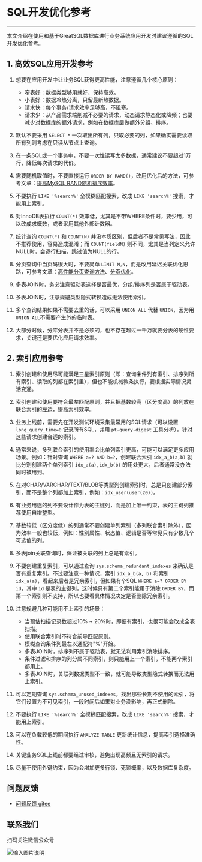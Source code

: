 # SQL开发优化参考
---

本文介绍在使用和基于GreatSQL数据库进行业务系统应用开发时建议遵循的SQL开发优化参考。

## 1. 高效SQL应用开发参考

1. 想要在应用开发中让业务SQL获得更高性能，注意遵循几个核心原则：
	- 窄表好：数据类型够用就好，保持高效。
	- 小表好：数据冷热分离，只留最新热数据。
	- 请求快：每个事务/请求效率足够高，不阻塞。
	- 请求少：从产品需求端削减不必要的请求，动态请求静态化或降频；也要减少对数据库的额外请求，例如在数据库层做额外分组、排序。

1. 默认不要采用 `SELECT *` 一次取出所有列，只取必要的列，如果确实需要读取所有列则考虑在只读从节点上查询。

1. 在一条SQL或一个事务中，不要一次性读写太多数据，通常建议不要超过1万行，降低每次请求的代价。

1. 需要随机取值时，不要直接运行 `ORDER BY RAND()`，改用优化后的方法，可参考文章：[提高MySQL RAND随机排序效率](https://mp.weixin.qq.com/s/SXRXzvuQDmuG99qfpfWwzQ)。

1. 不要执行 `LIKE '%search%'` 全模糊匹配搜索，改成 `LIKE 'search%'` 搜索，才能用上索引。

1. 对InnoDB表执行 `COUNT(*)` 效率低，尤其是不带WHERE条件时，要少用，可以改成求概数，或者采用其他外部计数器。

1. 统计查询 `COUNT(*)` 和 `COUNT(N)` 并没本质区别，但后者不是常见写法，因此不推荐使用，容易造成混淆；而 `COUNT(fieldN)` 则不同，尤其是当列定义允许NULL时，会逐行扫描，跳过值为NULL的行。

1. 分页查询中当页码很大时，不要简单 `LIMIT M,N`，而是改用延迟关联优化思路，可参考文章：[高性能分页查询方法](https://mp.weixin.qq.com/s/Et4nkoawfre_LjPX5kNl8g)、[分页优化](https://mp.weixin.qq.com/s/61SkNCiyebLYOXN3qaAnxw)。

1. 多表JOIN时，务必注意驱动表选择是否最优，分组/排序列是否属于驱动表。

1. 多表JOIN时，注意规避类型隐式转换造成无法使用索引。

1. 多个查询结果如果不需要去重的话，可以采用 `UNION ALL` 代替 `UNION`，因为用 `UNION ALL`不需要产生外的临时表。

1. 大部分时候，分库分表并不是必须的，也不存在超过一千万就要分表的硬性要求，关键还是要优化应用请求效率。


## 2. 索引应用参考
1. 索引创建和使用尽可能满足三星索引原则（即：查询条件列有索引、排序列所有索引、读取的列都在索引里），但也不能机械教条执行，要根据实际情况灵活变通。

1. 索引创建和使用要符合最左匹配原则，并且把基数较高（区分度高）的列放在联合索引的左边，提高索引效率。

1. 业务上线前，需要先在开发测试环境采集最常用的SQL请求（可以设置 `long_query_time=0` 记录所有SQL，并用 `pt-query-digest` 工具分析），针对这些请求创建合适的索引。

1. 通常来说，多列联合索引的使用率会比单列索引更高，可能可以满足更多应用场景。例如：针对查询 `WHERE a=? AND b=?`，创建联合索引 `idx_a_b(a,b)` 就比分别创建两个单列索引 `idx_a(a)`, `idx_b(b)` 的用处更大，后者通常没办法同时被用到。

1. 在对CHAR/VARCHAR/TEXT/BLOB等类型列创建索引时，总是只创建部分索引，而不是整个列都加上索引，例如：`idx_user(user(20))`。

1. 有业务用途的列不要设计作为表的主键列，而是加上唯一约束，表的主键列推荐使用自增整型。

1. 基数较低（区分度低）的列通常不要创建单列索引（多列联合索引除外），因为效率一般也较低，例如：性别属性、状态值、逻辑是否等常见只有少数几个可选值的列。

1. 多表join关联查询时，保证被关联的列上总是有索引。

1. 不要创建重复索引，可以通过查询 `sys.schema_redundant_indexes` 来确认是否有重复索引。不过要注意一种情况，索引 `idx_a_b(a, b)` 和索引 `idx_a(a)`，看起来后者是冗余索引，但如果有个SQL `WHERE a=? ORDER BY id`，其中 `id` 是表的主键列，这时候只有第二个索引能用于消除 `ORDER BY`，而第一个索引则不支持，所以也要看具体情况决定是否删除冗余索引。

1. 注意规避几种可能用不上索引的场景：
	- 当预估扫描记录数超过10% ~ 20%时，即便有索引，也很可能会改成全表扫描。
	- 使用联合索引时不符合前导匹配原则。
	- 模糊查询条件列最左以通配符"%"开始。
	- 多表JOIN时，排序列不属于驱动表，就无法利用索引消除排序。
	- 条件过滤和排序的列分属不同索引，则只能用上一个索引，不能两个索引都用上。
	- 多表JOIN时，关联列数据类型不一致，就可能导致类型隐式转换而无法用上索引。

1. 可以定期查询 `sys.schema_unused_indexes`，找出那些长期不使用的索引，将它们设置为不可见索引，一段时间后如果对业务没影响，再正式删除。

1. 不要执行 `LIKE '%search%'` 全模糊匹配搜索，改成 `LIKE 'search%'` 搜索，才能用上索引。

1. 可以在负载较低的期间执行 `ANALYZE TABLE` 更新统计信息，提高索引选择准确性。

1. 关键业务SQL上线前都要经过审核，避免出现高频且无索引的请求。

1. 尽量不使用外键约束，因为会增加更多行锁、死锁概率，以及数据库复杂度。




**问题反馈**
---
- [问题反馈 gitee](https://gitee.com/GreatSQL/GreatSQL-Manual/issues)


**联系我们**
---

扫码关注微信公众号

![输入图片说明](https://images.gitee.com/uploads/images/2021/0802/141935_2ea2c196_8779455.jpeg "greatsql社区-wx-qrcode-0.5m.jpg")
